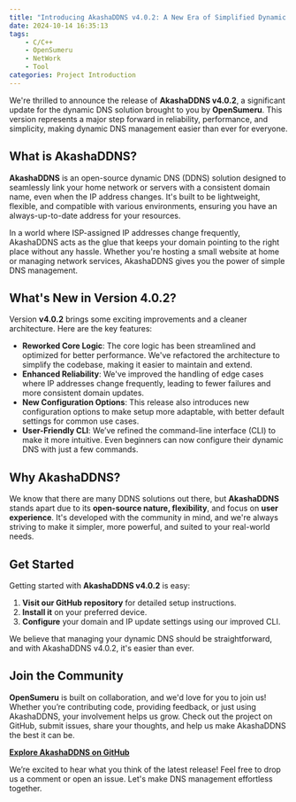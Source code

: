 ```yaml
---
title: "Introducing AkashaDDNS v4.0.2: A New Era of Simplified Dynamic DNS"
date: 2024-10-14 16:35:13
tags:
    - C/C++
    - OpenSumeru
    - NetWork
    - Tool
categories: Project Introduction
---
```


We're thrilled to announce the release of **AkashaDDNS v4.0.2**, a significant update for the dynamic DNS solution brought to you by **OpenSumeru**. This version represents a major step forward in reliability, performance, and simplicity, making dynamic DNS management easier than ever for everyone.

<!--more-->

## What is AkashaDDNS?

**AkashaDDNS** is an open-source dynamic DNS (DDNS) solution designed to seamlessly link your home network or servers with a consistent domain name, even when the IP address changes. It's built to be lightweight, flexible, and compatible with various environments, ensuring you have an always-up-to-date address for your resources.

In a world where ISP-assigned IP addresses change frequently, AkashaDDNS acts as the glue that keeps your domain pointing to the right place without any hassle. Whether you're hosting a small website at home or managing network services, AkashaDDNS gives you the power of simple DNS management.

## What's New in Version 4.0.2?

Version **v4.0.2** brings some exciting improvements and a cleaner architecture. Here are the key features:

- **Reworked Core Logic**: The core logic has been streamlined and optimized for better performance. We've refactored the architecture to simplify the codebase, making it easier to maintain and extend.
- **Enhanced Reliability**: We've improved the handling of edge cases where IP addresses change frequently, leading to fewer failures and more consistent domain updates.
- **New Configuration Options**: This release also introduces new configuration options to make setup more adaptable, with better default settings for common use cases.
- **User-Friendly CLI**: We’ve refined the command-line interface (CLI) to make it more intuitive. Even beginners can now configure their dynamic DNS with just a few commands.

## Why AkashaDDNS?

We know that there are many DDNS solutions out there, but **AkashaDDNS** stands apart due to its **open-source nature, flexibility**, and focus on **user experience**. It's developed with the community in mind, and we're always striving to make it simpler, more powerful, and suited to your real-world needs.

## Get Started

Getting started with **AkashaDDNS v4.0.2** is easy:

1. **Visit our GitHub repository** for detailed setup instructions.
2. **Install it** on your preferred device.
3. **Configure** your domain and IP update settings using our improved CLI.

We believe that managing your dynamic DNS should be straightforward, and with AkashaDDNS v4.0.2, it's easier than ever.

## Join the Community

**OpenSumeru** is built on collaboration, and we'd love for you to join us! Whether you’re contributing code, providing feedback, or just using AkashaDDNS, your involvement helps us grow. Check out the project on GitHub, submit issues, share your thoughts, and help us make AkashaDDNS the best it can be.

**[Explore AkashaDDNS on GitHub](https://github.com/opensumeru/akashaddns)**

We’re excited to hear what you think of the latest release! Feel free to drop us a comment or open an issue. Let's make DNS management effortless together.
